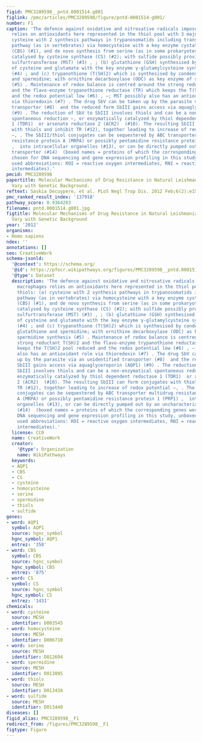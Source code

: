 ```yaml
---
figid: PMC3289598__pntd.0001514.g001
figlink: /pmc/articles/PMC3289598/figure/pntd-0001514-g001/
number: F1
caption: 'The defence against oxidative and nitrosative radicals imposed by macrophages
  relies on antioxidants here represented in the thiol pool with 3 major thiols: (a)
  cysteine with 2 synthesis pathways in trypanosomatids including transsulfuration
  pathway (as in vertebrates) via homocysteine with a key enzyme cystathione β-synthase
  (CBS) (#1), and de novo synthesis from serine (as in some prokaryotes and eukaryotes)
  catalysed by cysteine synthase (CS) (#2); with sulfide possibly provided by mercaptopyruvate
  sulfurtransferase (MST) (#3) , ; (b) glutathione (GSH) synthesised by condensation
  of cysteine and glutamate with the key enzyme γ-glutamylcysteine synthase (GCS)
  (#4) ; and (c) trypanothione (T(SH)2) which is synthesised by condensation of glutathione
  and spermidine; with ornithine decarboxylase (ODC) as key enzyme of spermidine synthesis
  (#5) . Maintenance of redox balance is centred around the strong reductant T(SH)2
  and the flavo-enzyme trypanothione reductase (TR) which keeps the T(SH)2 pool reduced
  and the redox potential low (#6) , –; MST possibly also has an antioxidant role
  via thioredoxin (#7) . The drug SbV can be taken up by the parasite via an unidentified
  transporter (#8)  and the reduced form SbIII gains access via aquaglyceroporin (AQP1)
  (#9) . The reduction of SbV to SbIII involves thiols and can be a non-enzymatical
  spontaneous reduction –, or enzymatically catalyzed by thiol dependent reductase
  1 (TDR1)  or arsenate reductase 2 (ACR2)  (#10). The resulting SbIII can form conjugates
  with thiols and inhibit TR (#12), together leading to increase of redox potential
  –, . The SbIII/thiol conjugates can be sequestered by ABC transporter multidrug
  resistance protein A (MRPA) or possibly pentamidine resistance protein 1 (PRP1)
  ,  into intracellular organelles (#13), or can be directly pumped out by an uncharacterised
  transporter (#14)  (boxed names = proteins of which the corresponding genes were
  chosen for DNA sequencing and gene expression profiling in this study, unboxed names = metabolites;
  used abbreviations: ROI = reactive oxygen intermediates, RNI = reactive nitrogen
  intermediates).'
pmcid: PMC3289598
papertitle: Molecular Mechanisms of Drug Resistance in Natural Leishmania Populations
  Vary with Genetic Background.
reftext: Saskia Decuypere, et al. PLoS Negl Trop Dis. 2012 Feb;6(2):e1514.
pmc_ranked_result_index: '137918'
pathway_score: 0.9364203
filename: pntd.0001514.g001.jpg
figtitle: Molecular Mechanisms of Drug Resistance in Natural Leishmania Populations
  Vary with Genetic Background
year: '2012'
organisms:
- Homo sapiens
ndex: ''
annotations: []
seo: CreativeWork
schema-jsonld:
  '@context': https://schema.org/
  '@id': https://pfocr.wikipathways.org/figures/PMC3289598__pntd.0001514.g001.html
  '@type': Dataset
  description: 'The defence against oxidative and nitrosative radicals imposed by
    macrophages relies on antioxidants here represented in the thiol pool with 3 major
    thiols: (a) cysteine with 2 synthesis pathways in trypanosomatids including transsulfuration
    pathway (as in vertebrates) via homocysteine with a key enzyme cystathione β-synthase
    (CBS) (#1), and de novo synthesis from serine (as in some prokaryotes and eukaryotes)
    catalysed by cysteine synthase (CS) (#2); with sulfide possibly provided by mercaptopyruvate
    sulfurtransferase (MST) (#3) , ; (b) glutathione (GSH) synthesised by condensation
    of cysteine and glutamate with the key enzyme γ-glutamylcysteine synthase (GCS)
    (#4) ; and (c) trypanothione (T(SH)2) which is synthesised by condensation of
    glutathione and spermidine; with ornithine decarboxylase (ODC) as key enzyme of
    spermidine synthesis (#5) . Maintenance of redox balance is centred around the
    strong reductant T(SH)2 and the flavo-enzyme trypanothione reductase (TR) which
    keeps the T(SH)2 pool reduced and the redox potential low (#6) , –; MST possibly
    also has an antioxidant role via thioredoxin (#7) . The drug SbV can be taken
    up by the parasite via an unidentified transporter (#8)  and the reduced form
    SbIII gains access via aquaglyceroporin (AQP1) (#9) . The reduction of SbV to
    SbIII involves thiols and can be a non-enzymatical spontaneous reduction –, or
    enzymatically catalyzed by thiol dependent reductase 1 (TDR1)  or arsenate reductase
    2 (ACR2)  (#10). The resulting SbIII can form conjugates with thiols and inhibit
    TR (#12), together leading to increase of redox potential –, . The SbIII/thiol
    conjugates can be sequestered by ABC transporter multidrug resistance protein
    A (MRPA) or possibly pentamidine resistance protein 1 (PRP1) ,  into intracellular
    organelles (#13), or can be directly pumped out by an uncharacterised transporter
    (#14)  (boxed names = proteins of which the corresponding genes were chosen for
    DNA sequencing and gene expression profiling in this study, unboxed names = metabolites;
    used abbreviations: ROI = reactive oxygen intermediates, RNI = reactive nitrogen
    intermediates).'
  license: CC0
  name: CreativeWork
  creator:
    '@type': Organization
    name: WikiPathways
  keywords:
  - AQP1
  - CBS
  - CS
  - cysteine
  - homocysteine
  - serine
  - spermidine
  - thiols
  - sulfide
genes:
- word: AQP1
  symbol: AQP1
  source: hgnc_symbol
  hgnc_symbol: AQP1
  entrez: '358'
- word: CBS
  symbol: CBS
  source: hgnc_symbol
  hgnc_symbol: CBS
  entrez: '875'
- word: CS
  symbol: CS
  source: hgnc_symbol
  hgnc_symbol: CS
  entrez: '1431'
chemicals:
- word: cysteine
  source: MESH
  identifier: D003545
- word: homocysteine
  source: MESH
  identifier: D006710
- word: serine
  source: MESH
  identifier: D012694
- word: spermidine
  source: MESH
  identifier: D013095
- word: thiols
  source: MESH
  identifier: D013438
- word: sulfide
  source: MESH
  identifier: D013440
diseases: []
figid_alias: PMC3289598__F1
redirect_from: /figures/PMC3289598__F1
figtype: Figure
---
```

